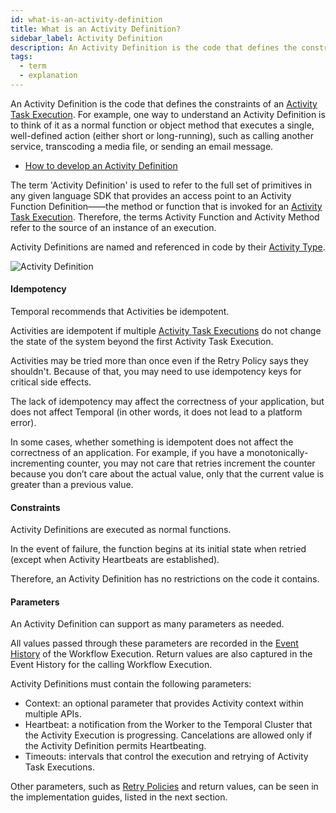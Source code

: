 ```yaml
---
id: what-is-an-activity-definition
title: What is an Activity Definition?
sidebar_label: Activity Definition
description: An Activity Definition is the code that defines the constraints of an Activity Task Execution.
tags:
  - term
  - explanation
---
```


An Activity Definition is the code that defines the constraints of an [Activity Task Execution](/concepts/what-is-an-activity-task-execution). For example, one way to understand an Activity Definition is to think of it as a normal function or object method that executes a single, well-defined action (either short or long-running), such as calling another service, transcoding a media file, or sending an email message.

- [How to develop an Activity Definition](/application-development/foundations#develop-activities)

The term 'Activity Definition' is used to refer to the full set of primitives in any given language SDK that provides an access point to an Activity Function Definition——the method or function that is invoked for an [Activity Task Execution](/concepts/what-is-an-activity-task-execution).
Therefore, the terms Activity Function and Activity Method refer to the source of an instance of an execution.

Activity Definitions are named and referenced in code by their [Activity Type](/concepts/what-is-an-activity-type).

![Activity Definition](/diagrams/activity-definition.svg)

#### Idempotency

Temporal recommends that Activities be idempotent.

Activities are idempotent if multiple [Activity Task Executions](/concepts/what-is-an-activity-task-execution) do not change the state of the system beyond the first Activity Task Execution.

Activities may be tried more than once even if the Retry Policy says they shouldn't. Because of that, you may need to use idempotency keys for critical side effects.

<!-- Unlike determinism in a Workflow, which actually is a requirement, Temporal cannot enforce that your Activity is idempotent.
-->

The lack of idempotency may affect the correctness of your application, but does not affect Temporal (in other words, it does not lead to a platform error).

<!-- Temporal supports either at most once or at least once execution of Activities, and in the case of at least once activities must be idempotent -->

In some cases, whether something is idempotent does not affect the correctness of an application. For example, if you have a monotonically-incrementing counter, you may not care that retries increment the counter because you don’t care about the actual value, only that the current value is greater than a previous value.

#### Constraints

Activity Definitions are executed as normal functions.

In the event of failure, the function begins at its initial state when retried (except when Activity Heartbeats are established).

Therefore, an Activity Definition has no restrictions on the code it contains.

#### Parameters

An Activity Definition can support as many parameters as needed.

All values passed through these parameters are recorded in the [Event History](/concepts/what-is-an-event-history) of the Workflow Execution.
Return values are also captured in the Event History for the calling Workflow Execution.

Activity Definitions must contain the following parameters:

- Context: an optional parameter that provides Activity context within multiple APIs.
- Heartbeat: a notification from the Worker to the Temporal Cluster that the Activity Execution is progressing. Cancelations are allowed only if the Activity Definition permits Heartbeating.
- Timeouts: intervals that control the execution and retrying of Activity Task Executions.

Other parameters, such as [Retry Policies](/concepts/what-is-a-retry-policy) and return values, can be seen in the implementation guides, listed in the next section.
